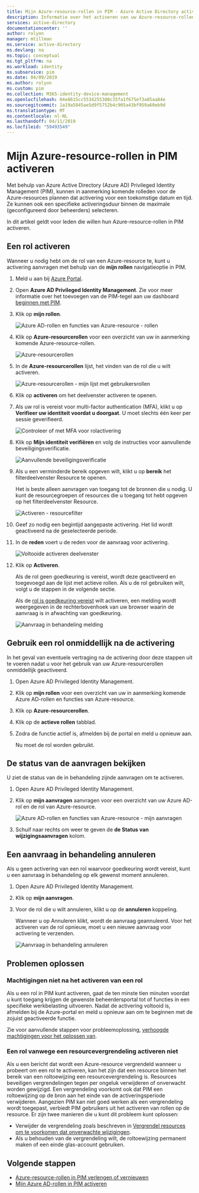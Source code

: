 ```yaml
---
title: Mijn Azure-resource-rollen in PIM - Azure Active Directory activeren | Microsoft Docs
description: Informatie over het activeren van uw Azure-resource-rollen in Azure AD Privileged Identity Management (PIM).
services: active-directory
documentationcenter: ''
author: rolyon
manager: mtillman
ms.service: active-directory
ms.devlang: na
ms.topic: conceptual
ms.tgt_pltfrm: na
ms.workload: identity
ms.subservice: pim
ms.date: 04/09/2019
ms.author: rolyon
ms.custom: pim
ms.collection: M365-identity-device-management
ms.openlocfilehash: 04e8615cc5534255308c35fa1f675ef3a85aa84e
ms.sourcegitcommit: 1a19a5845ae5d9f5752b4c905a43bf959a60eb9d
ms.translationtype: MT
ms.contentlocale: nl-NL
ms.lasthandoff: 04/11/2019
ms.locfileid: "59493549"
---
```

# <a name="activate-my-azure-resource-roles-in-pim"></a>Mijn Azure-resource-rollen in PIM activeren

Met behulp van Azure Active Directory (Azure AD) Privileged Identity Management (PIM), kunnen in aanmerking komende rolleden voor de Azure-resources plannen dat activering voor een toekomstige datum en tijd. Ze kunnen ook een specifieke activeringsduur binnen de maximale (geconfigureerd door beheerders) selecteren.

In dit artikel geldt voor leden die willen hun Azure-resource-rollen in PIM activeren.

## <a name="activate-a-role"></a>Een rol activeren

Wanneer u nodig hebt om de rol van een Azure-resource te, kunt u activering aanvragen met behulp van de **mijn rollen** navigatieoptie in PIM.

1. Meld u aan bij [Azure Portal](https://portal.azure.com/).

1. Open **Azure AD Privileged Identity Management**. Zie voor meer informatie over het toevoegen van de PIM-tegel aan uw dashboard [beginnen met PIM](pim-getting-started.md).

1. Klik op **mijn rollen**.

    ![Azure AD-rollen en functies van Azure-resource - rollen](./media/pim-resource-roles-activate-your-roles/resources-my-roles.png)

1. Klik op **Azure-resourcerollen** voor een overzicht van uw in aanmerking komende Azure-resource-rollen.

   ![Azure-resourcerollen](./media/pim-resource-roles-activate-your-roles/resources-my-roles-azure-resources.png) 

1. In de **Azure-resourcerollen** lijst, het vinden van de rol die u wilt activeren.

    ![Azure-resourcerollen - mijn lijst met gebruikersrollen](./media/pim-resource-roles-activate-your-roles/resources-my-roles-activate.png)

1. Klik op **activeren** om het deelvenster activeren te openen.

1. Als uw rol is vereist voor multi-factor authentication (MFA), klikt u op **Verifieer uw identiteit voordat u doorgaat**. U moet slechts één keer per sessie geverifieerd.

    ![Controleer of met MFA voor rolactivering](./media/pim-resource-roles-activate-your-roles/resources-my-roles-mfa.png)

1. Klik op **Mijn identiteit verifiëren** en volg de instructies voor aanvullende beveiligingsverificatie.

    ![Aanvullende beveiligingsverificatie](./media/pim-resource-roles-activate-your-roles/resources-mfa-enter-code.png)

1. Als u een verminderde bereik opgeven wilt, klikt u op **bereik** het filterdeelvenster Resource te openen.

    Het is beste alleen aanvragen van toegang tot de bronnen die u nodig. U kunt de resourcegroepen of resources die u toegang tot hebt opgeven op het filterdeelvenster Resource.

    ![Activeren - resourcefilter](./media/pim-resource-roles-activate-your-roles/resources-my-roles-resource-filter.png)

1. Geef zo nodig een begintijd aangepaste activering. Het lid wordt geactiveerd na de geselecteerde periode.

1. In de **reden** voert u de reden voor de aanvraag voor activering.

    ![Voltooide activeren deelvenster](./media/pim-resource-roles-activate-your-roles/resources-my-roles-activate-done.png)

1. Klik op **Activeren**.

    Als de rol geen goedkeuring is vereist, wordt deze geactiveerd en toegevoegd aan de lijst met actieve rollen. Als u de rol gebruiken wilt, volgt u de stappen in de volgende sectie.

    Als de [rol is goedkeuring vereist](pim-resource-roles-approval-workflow.md) wilt activeren, een melding wordt weergegeven in de rechterbovenhoek van uw browser waarin de aanvraag is in afwachting van goedkeuring.

    ![Aanvraag in behandeling melding](./media/pim-resource-roles-activate-your-roles/resources-my-roles-activate-notification.png)

## <a name="use-a-role-immediately-after-activation"></a>Gebruik een rol onmiddellijk na de activering

In het geval van eventuele vertraging na de activering door deze stappen uit te voeren nadat u voor het gebruik van uw Azure-resourcerollen onmiddellijk geactiveerd.

1. Open Azure AD Privileged Identity Management.

1. Klik op **mijn rollen** voor een overzicht van uw in aanmerking komende Azure AD-rollen en functies van Azure-resource.

1. Klik op **Azure-resourcerollen**.

1. Klik op de **actieve rollen** tabblad.

1. Zodra de functie actief is, afmelden bij de portal en meld u opnieuw aan.

    Nu moet de rol worden gebruikt.

## <a name="view-the-status-of-your-requests"></a>De status van de aanvragen bekijken

U ziet de status van de in behandeling zijnde aanvragen om te activeren.

1. Open Azure AD Privileged Identity Management.

1. Klik op **mijn aanvragen** aanvragen voor een overzicht van uw Azure AD-rol en de rol van Azure-resource.

    ![Azure AD-rollen en functies van Azure-resource - mijn aanvragen](./media/pim-resource-roles-activate-your-roles/resources-my-requests.png)

1. Schuif naar rechts om weer te geven de **de Status van wijzigingsaanvragen** kolom.

## <a name="cancel-a-pending-request"></a>Een aanvraag in behandeling annuleren

Als u geen activering van een rol waarvoor goedkeuring wordt vereist, kunt u een aanvraag in behandeling op elk gewenst moment annuleren.

1. Open Azure AD Privileged Identity Management.

1. Klik op **mijn aanvragen**.

1. Voor de rol die u wilt annuleren, klikt u op de **annuleren** koppeling.

    Wanneer u op Annuleren klikt, wordt de aanvraag geannuleerd. Voor het activeren van de rol opnieuw, moet u een nieuwe aanvraag voor activering te verzenden.

   ![Aanvraag in behandeling annuleren](./media/pim-resource-roles-activate-your-roles/resources-my-requests-cancel.png)

## <a name="troubleshoot"></a>Problemen oplossen

### <a name="permissions-not-granted-after-activating-a-role"></a>Machtigingen niet na het activeren van een rol

Als u een rol in PIM kunt activeren, gaat de ten minste tien minuten voordat u kunt toegang krijgen de gewenste beheerdersportal tot of functies in een specifieke werkbelasting uitvoeren. Nadat de activering voltooid is, afmelden bij de Azure-portal en meld u opnieuw aan om te beginnen met de zojuist geactiveerde functie.

Zie voor aanvullende stappen voor probleemoplossing, [verhoogde machtigingen voor het oplossen van](https://social.technet.microsoft.com/wiki/contents/articles/37568.troubleshooting-elevated-permissions-with-azure-ad-privileged-identity-management.aspx).

### <a name="cannot-activate-a-role-due-to-a-resource-lock"></a>Een rol vanwege een resourcevergrendeling activeren niet

Als u een bericht dat wordt een Azure-resource vergrendeld wanneer u probeert om een rol te activeren, kan het zijn dat een resource binnen het bereik van een roltoewijzing een resourcevergrendeling is. Resources beveiligen vergrendelingen tegen per ongeluk verwijderen of onverwacht worden gewijzigd. Een vergrendeling voorkomt ook dat PIM een roltoewijzing op de bron aan het einde van de activeringsperiode verwijderen. Aangezien PIM kan niet goed werken als een vergrendeling wordt toegepast, verbiedt PIM gebruikers uit het activeren van rollen op de resource. Er zijn twee manieren die u kunt dit probleem kunt oplossen:

- Verwijder de vergrendeling zoals beschreven in [Vergrendel resources om te voorkomen dat onverwachte wijzigingen](../../azure-resource-manager/resource-group-lock-resources.md).
- Als u behouden van de vergrendeling wilt, de roltoewijzing permanent maken of een einde glas-account gebruiken.

## <a name="next-steps"></a>Volgende stappen

- [Azure-resource-rollen in PIM verlengen of vernieuwen](pim-resource-roles-renew-extend.md)
- [Mijn Azure AD-rollen in PIM activeren](pim-how-to-activate-role.md)
